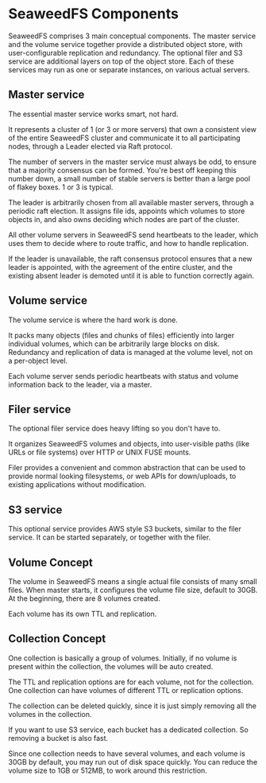 # SeaweedFS Components

SeaweedFS comprises 3 main conceptual components. The master service and the volume service together provide a distributed object store, with user-configurable replication and redundancy. The optional filer and S3 service are additional layers on top of the object store. Each of these services may run as one or separate instances, on various actual servers.

## Master service

The essential master service works smart, not hard.

It represents a cluster of 1 (or 3 or more servers) that own a consistent view of the entire SeaweedFS cluster and communicate it to all participating nodes, through a Leader elected via Raft protocol. 

The number of servers in the master service must always be odd, to ensure that a majority consensus can be formed. You're best off keeping this number down, a small number of stable servers is better than a large pool of flakey boxes. 1 or 3 is typical.

The leader is arbitrarily chosen from all available master servers, through a periodic raft election. It assigns file ids, appoints which volumes to store objects in, and also owns deciding which nodes are part of the cluster.

All other volume servers in SeaweedFS send heartbeats to the leader, which uses them to decide where to route traffic, and how to handle replication.
 
If the leader is unavailable, the raft consensus protocol ensures that a new leader is appointed, with the agreement of the entire cluster, and the existing absent leader is demoted until it is able to function correctly again.

## Volume service

The volume service is where the hard work is done.

It packs many objects (files and chunks of files) efficiently into larger individual volumes, which can be arbitrarily large blocks on disk. Redundancy and replication of data is managed at the volume level, not on a per-object level.

Each volume server sends periodic heartbeats with status and volume information back to the leader, via a master.

## Filer service

The optional filer service does heavy lifting so you don't have to.

It organizes SeaweedFS volumes and objects, into user-visible paths (like URLs or file systems) over HTTP or UNIX FUSE mounts.

Filer provides a convenient and common abstraction that can be used to provide normal looking filesystems, or web APIs for down/uploads, to existing applications without modification.

## S3 service

This optional service provides AWS style S3 buckets, similar to the filer service. It can be started separately, or together with the filer.

## Volume Concept

The volume in SeaweedFS means a single actual file consists of many small files. When master starts, it configures the volume file size, default to 30GB. At the beginning, there are 8 volumes created.

Each volume has its own TTL and replication.

## Collection Concept

One collection is basically a group of volumes. Initially, if no volume is present within the collection, the volumes will be auto created. 

The TTL and replication options are for each volume, not for the collection. One collection can have volumes of different TTL or replication options.

The collection can be deleted quickly, since it is just simply removing all the volumes in the collection. 

If you want to use S3 service, each bucket has a dedicated collection. So removing a bucket is also fast.

Since one collection needs to have several volumes, and each volume is 30GB by default, you may run out of disk space quickly. You can reduce the volume size to 1GB or 512MB, to work around this restriction.